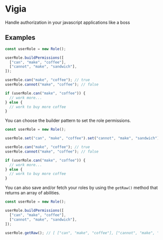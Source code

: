 # Vigia

Handle authorization in your javascript applications like a boss

## Examples

```ts
const userRole = new Role();

userRole.buildPermissions([
  ["can", "make", "coffee"],
  ["cannot", "make", "sandwich"],
]);

userRole.can("make", "coffee"); // true
userRole.cannot("make", "coffee"); // false

if (userRole.can("make", "coffee")) {
  // work more...
} else {
  // work to buy more coffee
}
```

You can choose the builder pattern to set the role permissions.

```ts
const userRole = new Role();

userRole.set("can", "make", "coffee").set("cannot", "make", "sandwich");

userRole.can("make", "coffee"); // true
userRole.cannot("make", "coffee"); // false

if (userRole.can("make", "coffee")) {
  // work more...
} else {
  // work to buy more coffee
}
```

You can also save and/or fetch your roles by using the `getRaw()` method that returns an array of abilities.

```ts
const userRole = new Role();

userRole.buildPermissions([
  ["can", "make", "coffee"],
  ["cannot", "make", "sandwich"],
]);

userRole.getRaw(); // [ ["can", "make", "coffee"], ["cannot", "make", "sandwich"] ]
```
